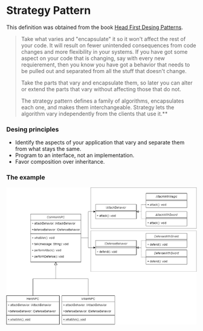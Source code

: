 # Strategy Pattern

This definition was obtained from the book [Head First Desing Patterns](https://www.amazon.com/-/es/Eric-Freeman/dp/0596007124).


>Take what varies and "encapsulate" it so it won't affect the rest of your code. It will result on fewer unintended consequences from code changes and more flexibility in your systems. If you have got some aspect on your code that is changing, say with every new requierement, then you know you have got a behavior that needs to be pulled out and separated from all the stuff that doesn't change.
>
>Take the parts that vary and encapsulate them, so later you can alter or extend the parts
that vary without affecting those that do not.
>
>The strategy pattern defines a family of algorithms, encapsulates each one,
and makes them interchangeable. Strategy lets the algorithm vary independently
from the clients that use it.**

 


### Desing principles
* Identify the aspects of your application that vary and separate them from what stays the same.
* Program to an interface, not an implementation.
* Favor composition over inheritance.


### The example

![Hero/Villian example](example-strategy-pattern.png)

